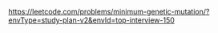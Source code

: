 https://leetcode.com/problems/minimum-genetic-mutation/?envType=study-plan-v2&envId=top-interview-150